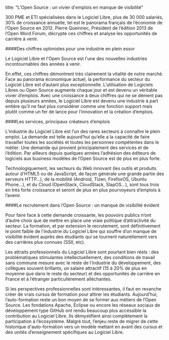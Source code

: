 title: "L'Open Source : un vivier d'emplois en manque de visibilité"

300 PME et ETI spécialisées dans le Logiciel Libre, plus de 30 000 salariés, 30% de croissance annuelle, 
tel est le panorama français de l’économie de l’Open Source en 2012. Pierre Queinnec, Président de l’édition 2013 de 
l’Open Word Forum, décrypte ces chiffres et analyse les opportunités de carrière à venir.

####Des chiffres optimistes pour une industrie en plein essor

Le Logiciel Libre et l'Open Source est l'une des nouvelles industries incontournables des années à venir.

En effet, ces chiffres démontrent très clairement la vitalité de notre marché. Face au panorama économique actuel, 
la performance du secteur du Logiciel Libre est d’autant plus exceptionnelle. L’utilisation de Logiciels Libres ou 
Open Source augmente chaque jour et est devenu un véritable vivier d’emplois. Avec une croissance à deux chiffres 
qui ne se dément pas depuis plusieurs années, le Logiciel Libre est devenu une industrie à part entière qu’il ne faut 
plus considérer comme une fonction support mais plutôt comme un fer de lance pour l’innovation et la création d’emplois. 

####Les services, principaux créateurs d’emplois

L’industrie du Logiciel Libre est l’un des rares secteurs à connaître le plein emploi. La demande est telle aujourd’hui 
qu’elle a la capacité de faire travailler toutes les sociétés et toutes les personnes compétentes dans le métier. Une 
demande qui provient principalement des services et de l’édition. Par ailleurs depuis quelques années l’adhésion des 
éditeurs de logiciels aux business modèles de l’Open Source est de plus en plus forte.

Technologiquement, les secteurs du Web innovant (les outils et produits autour d'HTML5 ou de JavaScript, de façon 
générale une grande partie des serveurs HTTP…), de la mobilité (Android, Tizen, FirefoxOS, Ubuntu Phone…), et du Cloud 
(OpenStack, CloudStack, SlapOS…), sont tous trois en très forte croissance et seront de plus en plus pourvoyeurs 
d’emplois à l’avenir.

####Le recrutement dans l’Open Source : un manque de visibilité évident

Pour faire face à cette demande croissante, les pouvoirs publics n’ont d’autre choix que de mettre en place une vraie 
politique d’attractivité du secteur. La formation, et par extension le recrutement, sont définitivement le point faible 
de l’industrie du Logiciel Libre qui souffre d’un manque de visibilité évident auprès des étudiants qui se tournent 
naturellement vers des carrières plus connues (SSII, etc).

Les attraits professionnels du Logiciel Libre sont pourtant bien réels : des problématiques stimulantes 
intellectuellement, des conditions de travail sans commune mesure avec le reste de l’industrie du développement, des 
collègues souvent brillants, un salaire attractif (15 à 20% de plus en moyenne que dans le reste du secteur) et des 
opportunités de carrière en France et à l’étranger particulièrement alléchantes.

Si les perspectives professionnelles sont intéressantes, il faut en revanche créer de vrais cursus de formation pour 
attirer les étudiants. Aujourd’hui, l’auto-formation reste un bon moyen de se former aux métiers de l’Open Source. Les 
fondations Apache, Eclipse ou encore les réseaux sociaux de développement type GitHub ont rendu beaucoup plus 
accessible la contribution au Logiciel Libre. Ils démystifient ainsi complètement la participation à l’écosystème. 
Malgré tout, l’enjeu reste de migrer de cette historique d'auto-formation vers un modèle mettant en avant des cursus et 
des unités d’enseignement spécifiques au Logiciel Libre.

